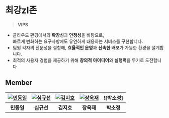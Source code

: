 # 최강zl존

> **VIPS**

- 클라우드 환경에서의 **확장성**과 **안정성**을 바탕으로,  
  빠르게 변화하는 요구사항에도 유연하게 대응하는 서비스를 구현합니다.  
- 팀원 각자의 전문성을 결합해, **효율적인 운영**과 **신속한 배포**가 가능한 환경을 설계합니다.  
- 최적의 사용자 경험을 제공하기 위해 **창의적 아이디어**와 **실행력**을 무기로 도전합니다
## Member

| [![민동일](https://github.com/DongilMin.png)](https://github.com/DongilMin) | [![심규선](https://github.com/gyuseon25.png)](https://github.com/gyuseon25) | [![김지호](https://github.com/isuking6511.png)](https://github.com/isuking6511) | [![장욱재](https://github.com/dfadsfa.png)](https://github.com/dfadsfa) | ![박소정] |
| :---: | :---: | :---: | :---: | :---: |
| **민동일** | **심규선** | **김지호** | **장욱재** | **박소정** |
